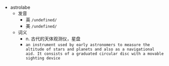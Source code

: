 - astrolabe
  - 发音
    - 英 `/undefined/`
    - 美 `/undefined/`
  - 词义
    - n. 古代的天体观测仪，星盘
    - `an instrument used by early astronomers to measure the altitude of stars and planets and also as a navigational aid. It consists of a graduated circular disc with a movable sighting device`
